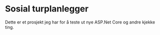 # Sosial turplanlegger

Dette er et prosjekt jeg har for å teste ut nye ASP.Net Core og andre kjekke ting.